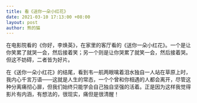 ```yaml
---
title: 看《送你一朵小红花》
date: 2021-03-10 17:13:00 +08:00
layout: post
author: 熊的猫
---
```


在电影院看的《你好，李焕英》，在家里的客厅看的《送你一朵小红花》。一个是让你笑累了就哭一会，然后接着笑；另一个则是让你哭累了就笑一会，然后接着哭。但这不妨碍，二者皆为好片。

在《送你一朵小红花》的结尾，看到韦一航两眼噙着泪水独自一人站在草原上时，我内心千言万语——这就是人生的常态，一个个曾和你相遇的人都会离开，尽管这种分离痛彻心扉，但我们始终只能学会自己独自坚强的活着。正是因为这样我觉得影片有内涵，有想法的，很现实，痛但是很清醒！